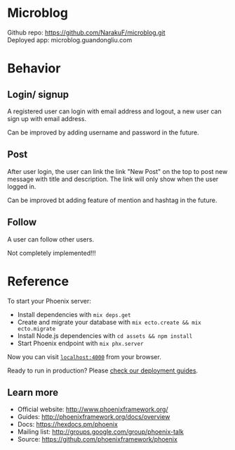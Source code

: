 # Microblog
Github repo: https://github.com/NarakuF/microblog.git                      
Deployed app: microblog.guandongliu.com

# Behavior
## Login/ signup
A registered user can login with email address and logout, a new user can sign up with email address.

Can be improved by adding username and password in the future.

## Post
After user login, the user can link the link "New Post" on the top to post new message with title and description. The link will only show when the user logged in.

Can be improved bt adding feature of mention and hashtag in the future.

## Follow
A user can follow other users.

Not completely implemented!!!

# Reference
To start your Phoenix server:

  * Install dependencies with `mix deps.get`
  * Create and migrate your database with `mix ecto.create && mix ecto.migrate`
  * Install Node.js dependencies with `cd assets && npm install`
  * Start Phoenix endpoint with `mix phx.server`

Now you can visit [`localhost:4000`](http://localhost:4000) from your browser.

Ready to run in production? Please [check our deployment guides](http://www.phoenixframework.org/docs/deployment).

## Learn more

  * Official website: http://www.phoenixframework.org/
  * Guides: http://phoenixframework.org/docs/overview
  * Docs: https://hexdocs.pm/phoenix
  * Mailing list: http://groups.google.com/group/phoenix-talk
  * Source: https://github.com/phoenixframework/phoenix

